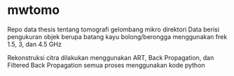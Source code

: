 # mwtomo
Repo data thesis tentang tomografi gelombang mikro
direktori Data berisi pengukuran objek berupa batang kayu bolong/berongga menggunakan frek 1.5, 3, dan 4.5 GHz

Rekonstruksi citra dilakukan menggunakan ART, Back Propagation, dan Filtered Back Propagation
semua proses menggunakan kode python
